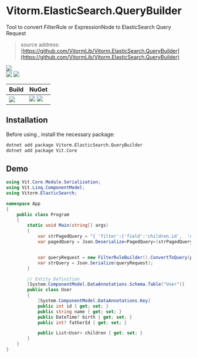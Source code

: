 ﻿
# Vitorm.ElasticSearch.QueryBuilder
Tool to convert FilterRule or ExpressionNode to ElasticSearch Query Request
>source address: [https://github.com/VitormLib/Vitorm.ElasticSearch.QueryBuilder](https://github.com/VitormLib/Vitorm.ElasticSearch.QueryBuilder)    

![](https://img.shields.io/github/license/VitormLib/Vitorm.ElasticSearch.svg)  
![](https://img.shields.io/github/repo-size/VitormLib/Vitorm.ElasticSearch.svg)  ![](https://img.shields.io/github/last-commit/VitormLib/Vitorm.ElasticSearch.svg)  
 

| Build | NuGet |
| -------- | -------- |
|![](https://github.com/VitormLib/Vitorm.ElasticSearch/workflows/ki_devops3/badge.svg) | [![](https://img.shields.io/nuget/v/Vitorm.ElasticSearch.svg)](https://www.nuget.org/packages/Vitorm.ElasticSearch.QueryBuilder) ![](https://img.shields.io/nuget/dt/Vitorm.ElasticSearch.QueryBuilder.svg) |




## Installation
Before using , install the necessary package:    
``` bash
dotnet add package Vitorm.ElasticSearch.QueryBuilder
dotnet add package Vit.Core
```

## Demo
``` csharp
using Vit.Core.Module.Serialization;
using Vit.Linq.ComponentModel;
using Vitorm.ElasticSearch;

namespace App
{
    public class Program
    {
        static void Main(string[] args)
        {
            var strPagedQuery = "{ 'filter':{'field':'children.id',  'operator': '=',  'value': 1 },  'orders':[{'field':'id','asc':false}],  'page':{'pageSize':2, 'pageIndex':1}  }".Replace("'", "\"");
            var pagedQuery = Json.Deserialize<PagedQuery>(strPagedQuery);


            var queryRequest = new FilterRuleBuilder().ConvertToQuery(pagedQuery.filter);
            var strQuery = Json.Serialize(queryRequest);
        }

        // Entity Definition
        [System.ComponentModel.DataAnnotations.Schema.Table("User")]
        public class User
        {
            [System.ComponentModel.DataAnnotations.Key]
            public int id { get; set; }
            public string name { get; set; }
            public DateTime? birth { get; set; }
            public int? fatherId { get; set; }

            public List<User> children { get; set; }
        }
    }
}
```
